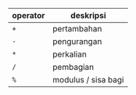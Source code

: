 | operator | deskripsi           |
| -------- | ------------------- |
| `+`      | pertambahan         |
| `-`      | pengurangan         |
| `*`      | perkalian           |
| `/`      | pembagian           |
| `%`      | modulus / sisa bagi |
